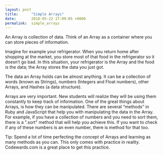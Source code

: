 ```yaml
---
layout: post
title:      "Simple Arrays"
date:       2018-05-22 17:09:05 +0000
permalink:  simple_arrays
---
```



An Array is collection of data. Think of an Array as a container where you can store pieces of information. 

Imagine for example your refrigerator. When you return home after shopping at the market, you store most of that food in the refrigerator so it doesn’t go bad. In this situation, your refrigerator is the Array and the food is the data; the Array stores the data you just got. 

The data an Array holds can be almost anything. It can be a collection of words (known as Strings), numbers (Integers and Float numbers), other Arrays, and Hashes (a data structure).

Arrays are very important. New students will realize they will be using them constantly to keep track of information. One of the great things about Arrays, is how they can be manipulated. There are several “methods” in Ruby and JavaScript that help you with manipulating the data in the Array. For example, if you have a collection of numbers and you need to sort them, there is a ".sort" method that will help you achieve this. If you want to check if any of these numbers is an even number, there is method for that too.

Tip: Spend a lot of time perfecting the concept of Arrays and learning as many methods as you can. This only comes with practice in reality. Codewards.com is a great place to get this practice.
